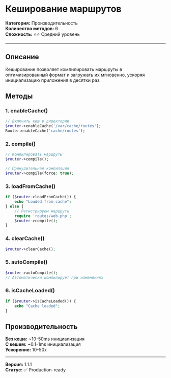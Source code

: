 # Кеширование маршрутов

**Категория:** Производительность  
**Количество методов:** 6  
**Сложность:** ⭐⭐ Средний уровень

---

## Описание

Кеширование позволяет компилировать маршруты в оптимизированный формат и загружать их мгновенно, ускоряя инициализацию приложения в десятки раз.

## Методы

### 1. enableCache()

```php
// Включить кеш в директории
$router->enableCache('/var/cache/routes');
Route::enableCache('cache/routes');
```

### 2. compile()

```php
// Компилировать маршруты
$router->compile();

// Принудительная компиляция
$router->compile(force: true);
```

### 3. loadFromCache()

```php
if ($router->loadFromCache()) {
    echo "Loaded from cache";
} else {
    // Регистрируем маршруты
    require 'routes/web.php';
    $router->compile();
}
```

### 4. clearCache()

```php
$router->clearCache();
```

### 5. autoCompile()

```php
$router->autoCompile();
// Автоматически компилирует при изменениях
```

### 6. isCacheLoaded()

```php
if ($router->isCacheLoaded()) {
    echo "Cache loaded";
}
```

## Производительность

**Без кеша:** ~10-50ms инициализация  
**С кешем:** ~0.1-1ms инициализация  
**Ускорение:** 10-50x

---

**Версия:** 1.1.1  
**Статус:** ✅ Production-ready

